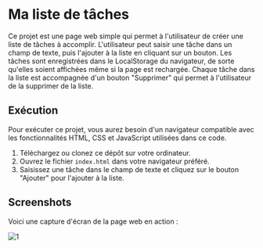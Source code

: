 # Ma liste de tâches

Ce projet est une page web simple qui permet à l'utilisateur de créer une liste de tâches à accomplir. L'utilisateur peut saisir une tâche dans un champ de texte, puis l'ajouter à la liste en cliquant sur un bouton. Les tâches sont enregistrées dans le LocalStorage du navigateur, de sorte qu'elles soient affichées même si la page est rechargée. Chaque tâche dans la liste est accompagnée d'un bouton "Supprimer" qui permet à l'utilisateur de la supprimer de la liste.

## Exécution

Pour exécuter ce projet, vous aurez besoin d'un navigateur compatible avec les fonctionnalités HTML, CSS et JavaScript utilisées dans ce code. 

1. Téléchargez ou clonez ce dépôt sur votre ordinateur.
2. Ouvrez le fichier `index.html` dans votre navigateur préféré.
3. Saisissez une tâche dans le champ de texte et cliquez sur le bouton "Ajouter" pour l'ajouter à la liste.

## Screenshots

Voici une capture d'écran de la page web en action :

![1](https://user-images.githubusercontent.com/46538211/205492420-42061ffe-62e3-47a7-9d94-c2db73e7837b.png)
